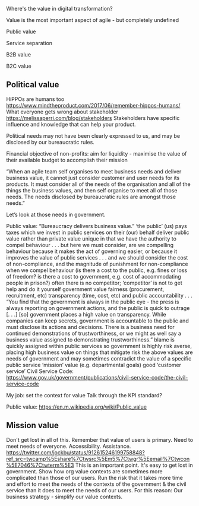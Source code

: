 Where's the value in digital transformation?

Value is the most important aspect of agile - but completely undefined

Public value

Service separation

B2B value

B2C value

## Political value

HiPPOs are humans too https://www.mindtheproduct.com/2017/06/remember-hippos-humans/
What everyone gets wrong about stakeholder https://melissaperri.com/blog/stakeholders Stakeholders have specific influence and knowledge that can help your product.

Political needs may not have been clearly expressed to us, and may be disclosed by our bureaucratic rules.

Financial objective of non-profits: aim for liquidity - maximise the value of their available budget to accomplish their mission

“When an agile team self organises to meet business needs and deliver business value, it cannot just consider customer and user needs for its products. It must consider all of the needs of the organisation and all of the things the business values, and then self organise to meet all of those needs. The needs disclosed by bureaucratic rules are amongst those needs.”

Let’s look at those needs in government.

Public value:
“Bureaucracy delivers business value.”
‘the public’ (us) pays taxes which we invest in public services on their (our) behalf
deliver public value rather than private value
unique in that we have the authority to compel behaviour . . . but here we must consider, are we compelling behaviour because it makes the act of governing easier, or because it improves the value of public services . . . and we should consider the cost of non-compliance, and the magnitude of punishment for non-compliance when we compel behaviour (is there a cost to the public, e.g. fines or loss of freedom? is there a cost to government, e.g. cost of accommodating people in prison?) 
often there is no competitor; ‘competitor’ is not to get help and do it yourself
government value fairness (procurement, recruitment, etc)
transparency (time, cost, etc) and public accountability . . . “You find that the government is always in the public eye - the press is always reporting on government actions, and the public is quick to outrage [. . .] [so] government places a high value on transparency. While companies can keep secrets, government is accountable to the public and must disclose its actions and decisions. There is a business need for continued demonstrations of trustworthiness, or we might as well say a business value assigned to demonstrating trustworthiness.”
blame is quickly assigned within public services so government is highly risk averse, placing high business value on things that mitigate risk
the above values are needs of government and may sometimes contradict the value of a specific public service
‘mission’ value (e.g. departmental goals)
good ‘customer service’
Civil Service Code: https://www.gov.uk/government/publications/civil-service-code/the-civil-service-code 

My job: set the context for value
Talk through the KPI standard?

Public value: https://en.m.wikipedia.org/wiki/Public_value

## Mission value

Don't get lost in all of this.
Remember that value of users is primary. Need to meet needs of everyone. Accessibility. Assistance.
https://twitter.com/jockbu/status/912615246199758848?ref_src=twcamp%5Eshare%7Ctwsrc%5Em5%7Ctwgr%5Eemail%7Ctwcon%5E7046%7Ctwterm%5E3
This is an important point. It's easy to get lost in government. Show how org value contexts are sometimes more complicated than those of our users. Run the risk that it takes more time and effort to meet the needs of the contexts of the government & the civil service than it does to meet the needs of our users.
For this reason: Our business strategy - simplify our value contexts.

